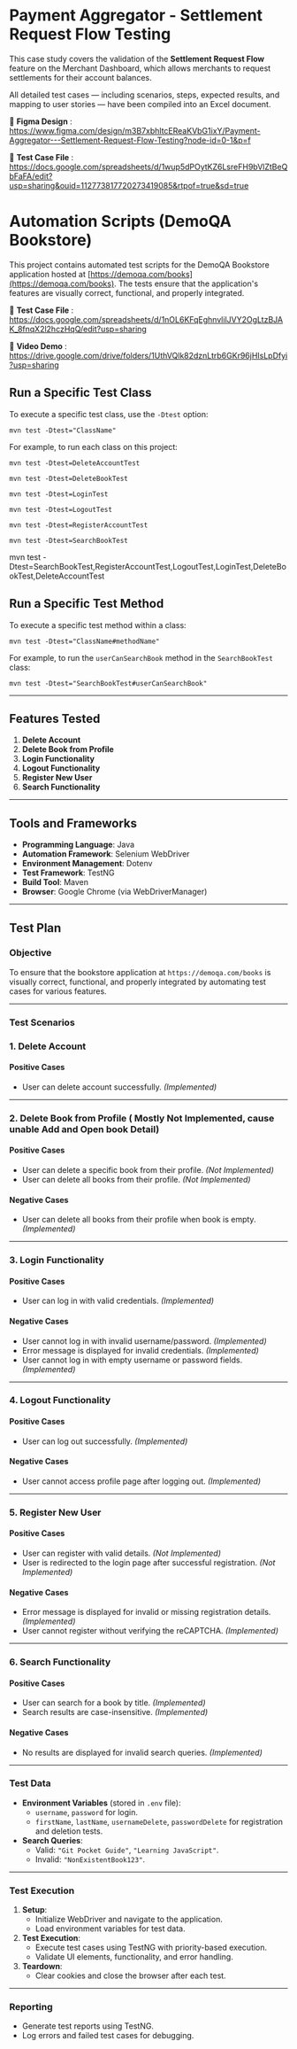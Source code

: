 # Payment Aggregator - Settlement Request Flow Testing

This case study covers the validation of the **Settlement Request Flow** feature on the Merchant Dashboard, which allows merchants to request settlements for their account balances.

All detailed test cases — including scenarios, steps, expected results, and mapping to user stories — have been compiled into an Excel document.

📂  **Figma Design** : https://www.figma.com/design/m3B7xbhltcEReaKVbG1ixY/Payment-Aggregator---Settlement-Request-Flow-Testing?node-id=0-1&p=f

📂  **Test Case File** : https://docs.google.com/spreadsheets/d/1wup5dPOytKZ6LsreFH9bVlZtBeQbFaFA/edit?usp=sharing&ouid=112773817720273419085&rtpof=true&sd=true

# Automation Scripts (DemoQA Bookstore)

This project contains automated test scripts for the DemoQA Bookstore application hosted at [https://demoqa.com/books](https://demoqa.com/books). The tests ensure that the application's features are visually correct, functional, and properly integrated.

📂  **Test Case File** : https://docs.google.com/spreadsheets/d/1nOL6KFqEghnvlilJVY2OgLtzBJAK_8fnqX2l2hczHqQ/edit?usp=sharing

📂 **Video Demo** : https://drive.google.com/drive/folders/1UthVQlk82dznLtrb6GKr96jHIsLpDfyi?usp=sharing

## **Run a Specific Test Class**

To execute a specific test class, use the `-Dtest` option:

`mvn test -Dtest="ClassName"`

For example, to run each class on this project:

`mvn test -Dtest=DeleteAccountTest`

`mvn test -Dtest=DeleteBookTest`

`mvn test -Dtest=LoginTest`

`mvn test -Dtest=LogoutTest`

`mvn test -Dtest=RegisterAccountTest`

`mvn test -Dtest=SearchBookTest`

mvn test -Dtest=SearchBookTest,RegisterAccountTest,LogoutTest,LoginTest,DeleteBookTest,DeleteAccountTest

## Run a Specific Test Method

To execute a specific test method within a class:

`mvn test -Dtest="ClassName#methodName"`

For example, to run the `userCanSearchBook` method in the `SearchBookTest` class:

`mvn test -Dtest="SearchBookTest#userCanSearchBook"`

---

## Features Tested

1. **Delete Account**
2. **Delete Book from Profile**
3. **Login Functionality**
4. **Logout Functionality**
5. **Register New User**
6. **Search Functionality**

---

## Tools and Frameworks

- **Programming Language**: Java
- **Automation Framework**: Selenium WebDriver
- **Environment Management**: Dotenv
- **Test Framework**: TestNG
- **Build Tool**: Maven
- **Browser**: Google Chrome (via WebDriverManager)

---

## Test Plan

### **Objective**

To ensure that the bookstore application at `https://demoqa.com/books` is visually correct, functional, and properly integrated by automating test cases for various features.

---

### **Test Scenarios**

### 1. Delete Account

#### Positive Cases

- User can delete account successfully. *(Implemented)*

---

### 2. Delete Book from Profile ( Mostly Not Implemented, cause unable Add and Open book Detail)

#### Positive Cases

- User can delete a specific book from their profile. *(Not Implemented)*
- User can delete all books from their profile. *(Not Implemented)*

#### Negative Cases

- User can delete all books from their profile when book is empty. *(Implemented)*

---

### 3. Login Functionality

#### Positive Cases

- User can log in with valid credentials. *(Implemented)*

#### Negative Cases

- User cannot log in with invalid username/password. *(Implemented)*
- Error message is displayed for invalid credentials. *(Implemented)*
- User cannot log in with empty username or password fields. *(Implemented)*

---

### 4. Logout Functionality

#### Positive Cases

- User can log out successfully. *(Implemented)*

#### Negative Cases

- User cannot access profile page after logging out. *(Implemented)*

---

### 5. Register New User

#### Positive Cases

- User can register with valid details. *(Not Implemented)*
- User is redirected to the login page after successful registration. *(Not Implemented)*

#### Negative Cases

- Error message is displayed for invalid or missing registration details. *(Implemented)*
- User cannot register without verifying the reCAPTCHA. *(Implemented)*

---

### 6. Search Functionality

#### Positive Cases

- User can search for a book by title. *(Implemented)*
- Search results are case-insensitive. *(Implemented)*

#### Negative Cases

- No results are displayed for invalid search queries. *(Implemented)*

---

### **Test Data**

- **Environment Variables** (stored in `.env` file):
  - `username`, `password` for login.
  - `firstName`, `lastName`, `usernameDelete`, `passwordDelete` for registration and deletion tests.
- **Search Queries**:
  - Valid: `"Git Pocket Guide"`, `"Learning JavaScript"`.
  - Invalid: `"NonExistentBook123"`.

---

### **Test Execution**

1. **Setup**:
   - Initialize WebDriver and navigate to the application.
   - Load environment variables for test data.
2. **Test Execution**:
   - Execute test cases using TestNG with priority-based execution.
   - Validate UI elements, functionality, and error handling.
3. **Teardown**:
   - Clear cookies and close the browser after each test.

---

### **Reporting**

- Generate test reports using TestNG.
- Log errors and failed test cases for debugging.
